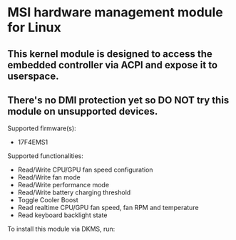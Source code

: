 # MSI hardware management module for Linux

## This kernel module is designed to access the embedded controller via ACPI and expose it to userspace.
## There's no DMI protection yet so **DO NOT** try this module on unsupported devices.

Supported firmware(s):
 - 17F4EMS1



Supported functionalities:
 - Read/Write CPU/GPU fan speed configuration
 - Read/Write fan mode
 - Read/Write performance mode
 - Read/Write battery charging threshold
 - Toggle Cooler Boost
 - Read realtime CPU/GPU fan speed, fan RPM and temperature
 - Read keyboard backlight state


To install this module via DKMS, run:
